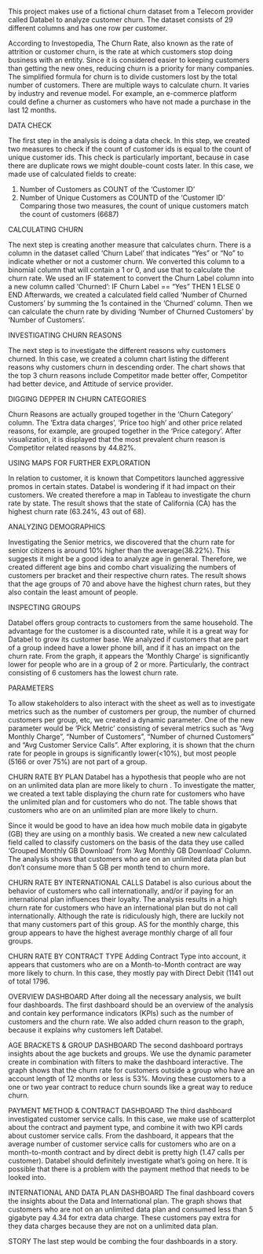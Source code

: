 This project makes use of a fictional churn dataset from a Telecom provider called Databel to analyze customer churn. The dataset consists of 29 different columns and has one row per customer.

According to Investopedia, The Churn Rate, also known as the rate of attrition or customer churn, is the rate at which customers stop doing business with an entity. Since it is considered easier to keeping customers than getting the new ones, reducing churn is a priority for many companies. The simplified formula for churn is to divide customers lost by the total number of customers. There are multiple ways to calculate churn. It varies by industry and revenue model. For example, an e-commerce platform could define a churner as customers who have not made a purchase in the last 12 months.


DATA CHECK

The first step in the analysis is doing a data check. In this step, we created two measures to check if the count of customer ids is equal to the count of unique customer ids. This check is particularly important, because in case there are duplicate rows we might double-count costs later. In this case, we made use of calculated fields to create:
1. Number of Customers as COUNT of the ‘Customer ID’
2. Number of Unique Customers as COUNTD of the ‘Customer ID’
Comparing those two measures, the count of unique customers match the count of customers (6687)

CALCULATING CHURN

The next step is creating another measure that calculates churn. There is a column in the dataset called ‘Churn Label’ that indicates “Yes” or “No” to indicate whether or not a customer churn. We converted this column to a binomial column that will contain a 1 or 0, and use that to calculate the churn rate. We used an IF statement to convert the Churn Label column into a new column called ‘Churned’:
IF Churn Label == “Yes” THEN 1 ELSE 0 END
Afterwards, we created a calculated field called ‘Number of Churned Customers’ by summing the 1s contained in the ‘Churned’ column. Then we can calculate the churn rate by dividing ‘Number of Churned Customers’ by ‘Number of Customers’.

INVESTIGATING CHURN REASONS

The next step is to investigate the different reasons why customers churned. In this case, we created a column chart listing the different reasons why customers churn in descending order. The chart shows that the top 3 churn reasons include Competitor made better offer, Competitor had better device, and Attitude of service provider. 

DIGGING DEPPER IN CHURN CATEGORIES

Churn Reasons are actually grouped together in the ‘Churn Category’ column. The ‘Extra data charges’, ‘Price too high’ and other price related reasons, for example, are grouped together in the ‘Price category’. After visualization, it is displayed that the most prevalent churn reason is Competitor related reasons by 44.82%.

USING MAPS FOR FURTHER EXPLORATION

In relation to customer, it is known that Competitors launched aggressive promos in certain states. Databel is wondering if it had impact on their customers. We created therefore a map in Tableau to investigate the churn rate by state. The result shows that the state of California (CA) has the highest churn rate (63.24%, 43 out of 68).

ANALYZING DEMOGRAPHICS

Investigating the Senior metrics, we discovered that the churn rate for senior citizens is around 10% higher than the average(38.22%). This suggests it might be a good idea to analyze age in general. Therefore, we created different age bins and combo chart visualizing the numbers of customers per bracket and their respective churn rates. The result shows that the age groups of 70 and above have the highest churn rates, but they also contain the least amount of people. 

INSPECTING GROUPS

Databel offers group contracts to customers from the same household. The advantage for the customer is a discounted rate, while it is a great way for Databel to grow its customer base. We analyzed if customers that are part of a group indeed have a lower phone bill, and if it has an impact on the churn rate. From the graph, it appears the ‘Monthly Charge’ is significantly lower for people who are in a group of 2 or more. Particularly, the contract consisting of 6 customers has the lowest churn rate. 

PARAMETERS

To allow stakeholders to also interact with the sheet as well as to investigate metrics such as the number of customers per group, the number of churned customers per group, etc, we created a dynamic parameter. One of the new parameter would be ‘Pick Metric’  consisting of several metrics such as “Avg Monthly Charge”, “Number of Customers”, “Number of churned Customers” and “Avg Customer Service Calls”. After exploring, it is shown that the churn rate for people in groups is significantly lower(<10%), but most people (5166 or over 75%) are not part of a group. 

CHURN RATE BY PLAN
Databel has a hypothesis that people who are not on an unlimited data plan are more likely to churn . To investigate the matter, we created a text table displaying the churn rate for customers who have the unlimited plan and for customers who do not. The table shows that customers who are on an unlimited plan are more likely to churn. 

Since it would be good to have an idea how much mobile data in gigabyte (GB) they are using on a monthly basis. We created a new new calculated field called to classify customers on the basis of the data they use called ‘Grouped Monthly GB Download’ from ‘Avg Monthly GB Download’ Column. The analysis shows that customers who are on an unlimited data plan but don’t consume more than 5 GB per month tend to churn more. 

CHURN RATE BY INTERNATIONAL CALLS Databel is also curious about the behavior of customers who call internationally, and/or if paying for an international plan influences their loyalty. The analysis results in a high churn rate for customers who have an international plan but do not call internationally. Although the rate is ridiculously high, there are luckily not that many customers part of this group. AS for the monthly charge, this group appears to have the highest average monthly charge of all four groups. 

CHURN RATE BY CONTRACT TYPE
Adding Contract Type into account, it appears that customers who are on a Month-to-Month contract are way more likely to churn. In this case, they mostly pay with Direct Debit (1141 out of total 1796. 


OVERVIEW DASHBOARD
After doing all the necessary analysis, we built four dashboards. The first dashboard should be an overview of the analysis and contain key performance indicators (KPIs) such as the number of customers and the churn rate. We also added churn reason to the graph, because it explains why customers left Databel. 

AGE BRACKETS & GROUP DASHBOARD
The second dashboard portrays insights about the age buckets and groups. We use the dynamic parameter create in combination with filters to make the dashboard interactive. The graph shows that the churn rate for customers outside a group who have an account length of 12 months or less is 53%. Moving these customers to a one or two year contract to reduce churn sounds like a great way to reduce churn. 

PAYMENT METHOD & CONTRACT DASHBOARD
The third dashboard investigated customer service calls. In this case, we make use of scatterplot about the contract and payment type, and combine it with two KPI cards about customer service calls. From the dashboard, it appears that the average number of customer service calls for customers who are on a month-to-month contract and by direct debit is pretty high (1.47 calls per customer). Databel should definitely investigate what’s going on here. It is possible that there is a problem with the payment method that needs to be looked into. 

INTERNATIONAL AND DATA PLAN DASHBOARD
The final dashboard covers the insights about the Data and International plan. The graph shows that customers who are not on an unlimited data plan and consumed less than 5 gigabyte pay 4.34 for extra data charge. These customers pay extra for they data charges because they are not on a unlimited data plan. 

STORY
The last step would be combing the four dashboards in a story. 